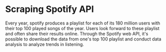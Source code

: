 # Scraping Spotify API

  Every year, spotify produces a playlist for each of its 180 million users with their top 100 played songs of the year. Users look forward to these playlist and often share their results online. Through the Spotify web API, it's possible to download the data from one's top 100 playlist and conduct data analysis to analyze trends in listening.  
